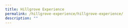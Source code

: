 ```yaml
---
title: Hillgrove Experience
permalink: /hillgrove-experience/hillgrove-experience/
description: ""
---
```



